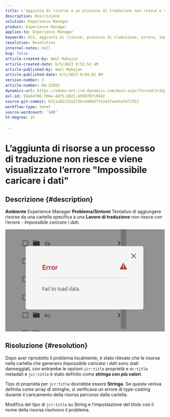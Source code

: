 ```yaml
---
title: L’aggiunta di risorse a un processo di traduzione non riesce e viene visualizzato l’errore "Impossibile caricare i dati"
description: Descrizione
solution: Experience Manager
product: Experience Manager
applies-to: Experience Manager
keywords: KCS, aggiunta di risorse, processo di traduzione, errore, impossibile caricare i dati
resolution: Resolution
internal-notes: null
bug: false
article-created-by: Amol Mahajan
article-created-date: 6/5/2023 8:51:52 AM
article-published-by: Amol Mahajan
article-published-date: 6/5/2023 9:04:02 AM
version-number: 3
article-number: KA-22092
dynamics-url: https://adobe-ent.crm.dynamics.com/main.aspx?forceUCI=1&pagetype=entityrecord&etn=knowledgearticle&id=aa66af33-7e03-ee11-8f6e-6045bd006268
exl-id: 59a64796-f86e-4df5-b821-455070719942
source-git-commit: 0311a02c52a273bce96b47fe2d3fea41a74f2fb2
workflow-type: tm+mt
source-wordcount: '149'
ht-degree: 2%

---
```


# L’aggiunta di risorse a un processo di traduzione non riesce e viene visualizzato l’errore &quot;Impossibile caricare i dati&quot;

## Descrizione {#description}

<b>Ambiente</b>
Experience Manager
<b>Problema/Sintomi</b>
Tentativo di aggiungere risorse da una cartella specifica a una <b>Lavoro di traduzione</b> non riesce con l’errore - *Impossibile caricare i dati*.

![](assets/___ab66af33-7e03-ee11-8f6e-6045bd006268___.png)


## Risoluzione {#resolution}


Dopo aver riprodotto il problema localmente, è stato rilevato che le risorse nella cartella che generano *Impossibile caricare i dati* sono stati danneggiati, con entrambe le opzioni `jcr:title` proprietà e `dc:title` metadati e `jcr:title` è stato definito come <b>stringa con più valori</b>.

Tipo di proprietà per `jcr:title` dovrebbe essere <b>Stringa</b>. Se questa veniva definita come array di stringhe, si verificava un errore di type-casting durante il caricamento della risorsa percorso dalla cartella.

Modifica del tipo di `jcr:title` su String e l’impostazione del titolo con il nome della risorsa risolvono il problema.
